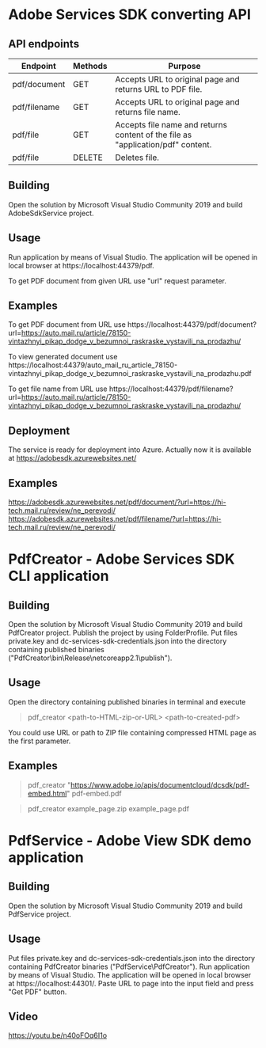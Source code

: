 # Adobe Services SDK converting API

## API endpoints 

|Endpoint     |Methods         |Purpose                                                                        |
|-------------|----------------|-------------------------------------------------------------------------------|
|pdf/document |GET             |Accepts URL to original page and returns URL to PDF file.                      |
|pdf/filename |GET             |Accepts URL to original page and returns file name.                            |
|pdf/file     |GET             |Accepts file name and returns content of the file as "application/pdf" content.|
|pdf/file     |DELETE          |Deletes file.

## Building

Open the solution by Microsoft Visual Studio Community 2019 and build AdobeSdkService project.

## Usage

Run application by means of Visual Studio. The application will be opened in local browser at https://localhost:44379/pdf.

To get PDF document from given URL use "url" request parameter.

## Examples

To get PDF document from URL use
https://localhost:44379/pdf/document?url=https://auto.mail.ru/article/78150-vintazhnyi_pikap_dodge_v_bezumnoi_raskraske_vystavili_na_prodazhu/

To view generated document use
https://localhost:44379/auto_mail_ru_article_78150-vintazhnyi_pikap_dodge_v_bezumnoi_raskraske_vystavili_na_prodazhu.pdf

To get file name from URL use
https://localhost:44379/pdf/filename?url=https://auto.mail.ru/article/78150-vintazhnyi_pikap_dodge_v_bezumnoi_raskraske_vystavili_na_prodazhu/

## Deployment

The service is ready for deployment into Azure.
Actually now it is available at https://adobesdk.azurewebsites.net/

## Examples

https://adobesdk.azurewebsites.net/pdf/document/?url=https://hi-tech.mail.ru/review/ne_perevodi/
https://adobesdk.azurewebsites.net/pdf/filename/?url=https://hi-tech.mail.ru/review/ne_perevodi/

# PdfCreator - Adobe Services SDK CLI application

## Building

Open the solution by Microsoft Visual Studio Community 2019 and build PdfCreator project.
Publish the project by using FolderProfile.
Put files private.key and dc-services-sdk-credentials.json into the directory containing
published binaries ("PdfCreator\bin\Release\netcoreapp2.1\publish").

## Usage

Open the directory containing published binaries in terminal and execute

> pdf_creator &lt;path-to-HTML-zip-or-URL&gt; &lt;path-to-created-pdf&gt;

You could use URL or path to ZIP file containing compressed HTML page as the first parameter.

## Examples

> pdf_creator "https://www.adobe.io/apis/documentcloud/dcsdk/pdf-embed.html" pdf-embed.pdf

> pdf_creator example_page.zip example_page.pdf

# PdfService - Adobe View SDK demo application

## Building

Open the solution by Microsoft Visual Studio Community 2019 and build PdfService project.

## Usage

Put files private.key and dc-services-sdk-credentials.json into the directory containing
PdfCreator binaries ("PdfService\PdfCreator").
Run application by means of Visual Studio. The application will be opened in local browser
at https://localhost:44301/.
Paste URL to page into the input field and press "Get PDF" button.

## Video

https://youtu.be/n40oFOq6I1o
